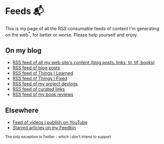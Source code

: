 # Feeds 📬

This is my page of all the RSS consumable feeds of content I'm generating on the web<sup>\*</sup>, for better or worse. Please help yourself and enjoy.

## On my blog

- [RSS feed of all my web site's content (blog posts, links, til, tif, books)](/feed.xml)
- [RSS feed of blog posts](/blog.xml)
- [RSS feed of Things I Learned](/til.xml)
- [RSS feed of Things I Fixed](/tif.xml)
- [RSS feed of my project devlogs](/devlog.xml)
- [RSS feed of curated links](/links.xml)
- [RSS feed of my book reviews](/books.xml)

## Elsewhere

- [Feed of videos I publish on YouTube](https://www.youtube.com/feeds/videos.xml?playlist_id=PLXmT1r4krsTr8vT7enGZSsENjE2jyTsgW)
- [Starred articles on my Feedbin](https://feedbin.com/starred/402e7284ee3f393507cd5cdfbb1638c1.xml)

<small>The only exception is Twitter - which I don't intend to support</small>
